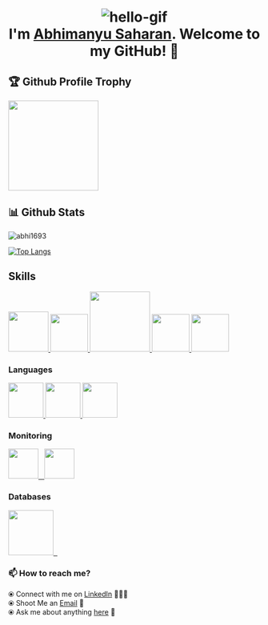 <h1 align="center"> <img src="https://github.com/abhi1693/abhi1693/blob/main/assets/hello.gif" alt="hello-gif"> <br >I'm <a href="https://www.linkedin.com/in/abhimanyu-saharan/">Abhimanyu Saharan</a>. Welcome to my GitHub! 🤗</h1>

<!--<img align="right" alt="Coder GIF" height=250 width=300 src="https://github.com/abhi1693/abhi1693/blob/main/assets/youNme.gif?raw=true" />-->

<h2>🏆 Github Profile Trophy</h2>
<a href="https://github.com/ryo-ma/github-profile-trophy">
  <img height="180" src="https://github-profile-trophy.vercel.app/?username=abhi1693&column=-1"/>
</a>
<h2>📊 Github Stats</h2>
<p><img align="center"  src="https://github-readme-streak-stats.herokuapp.com/?user=abhi1693" alt="abhi1693" /></p>

[![Top Langs](https://github-readme-stats.vercel.app/api/top-langs/?username=abhi1693&layout=compact)](https://github.com/anuraghazra/github-readme-stats)



## Skills

<p float="left">
  <a href="https://www.docker.com/" target="_blank" >
    <img src="https://raw.githubusercontent.com/abhi1693/abhi1693/main/assets/docker.gif"  height="80" /> 
  </a>
  <a href="https://kubernetes.io/" target="_blank" >
    <img src="https://raw.githubusercontent.com/abhi1693/abhi1693/main/assets/k8s.gif"  height="75" />
  </a>
  <a href="https://www.terraform.io/" target="_blank" >
    <img src="https://raw.githubusercontent.com/abhi1693/abhi1693/main/assets/terraform.gif" width="120" />
  </a>
  <a href="https://helm.sh/" target="_blank" >
    <img src="https://raw.githubusercontent.com/abhi1693/abhi1693/main/assets/helm.gif"  height="75" />
  </a>
  <a href="https://rancher.com/" target="_blank" >
    <img src="https://raw.githubusercontent.com/abhi1693/abhi1693/main/assets/rancher.jpg"  height="75" />
  </a>  
 
 ### Languages
  
 <p float="left">
  <a href="https://www.python.org/" target="_blank" >
    <img src="https://raw.githubusercontent.com/abhi1693/abhi1693/main/assets/python.png" height="70" />
  </a>
  <a href="https://reactjs.org/" target="_blank" >
    <img src="https://raw.githubusercontent.com/abhi1693/abhi1693/main/assets/react.gif" height="70" />
  </a>
  <a href="https://www.w3.org/wiki/The_web_standards_model_-_HTML_CSS_and_JavaScript" target="_blank" >
    <img src="https://raw.githubusercontent.com/abhi1693/abhi1693/main/assets/html-css-js.png" height="70" />
  </a>
 </p>
  
### Monitoring
  
 <p float="left">
  <a href="https://grafana.com/" target="_blank" >
    <img src="https://raw.githubusercontent.com/abhi1693/abhi1693/main/assets/grafana.gif" height="60" />&nbsp;&nbsp;
  </a>
  <a href="https://www.influxdata.com/" target="_blank" >
    <img src="https://raw.githubusercontent.com/abhi1693/abhi1693/main/assets/influxdata.gif" height="60" />
  </a>
</p>

### Databases
  
 <p float="left">
  <a href="https://www.postgresql.org/" target="_blank" >
    <img src="https://raw.githubusercontent.com/abhi1693/abhi1693/main/assets/postgresql.gif" height="90" />&nbsp;&nbsp;
  </a>  
</p>

### 📫 How to reach me? 

  ⦿ Connect with me on [LinkedIn](https://www.linkedin.com/in/abhimanyu-saharan/) 👨🏻‍💻 <br>
  ⦿ Shoot Me an [Email](mailto:desk.abhimanyu@gmail.com) 💌 <br>
  ⦿ Ask me about anything [here](https://github.com/abhi1693/abhi1693/issues) 💬 <br>

<!--
**abhi1693/abhi1693** is a ✨ _special_ ✨ repository because its `README.md` (this file) appears on your GitHub profile.

Here are some ideas to get you started:

- 🔭 I’m currently working on ...
- 🌱 I’m currently learning ...
- 👯 I’m looking to collaborate on ...
- 🤔 I’m looking for help with ...
- 💬 Ask me about ...
- 📫 How to reach me: ...
- 😄 Pronouns: ...
- ⚡ Fun fact: ...
-->

